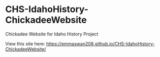 # CHS-IdahoHistory-ChickadeeWebsite
Chickadee Website for Idaho History Project

View this site here: https://emmaswan208.github.io/CHS-IdahoHistory-ChickadeeWebsite/